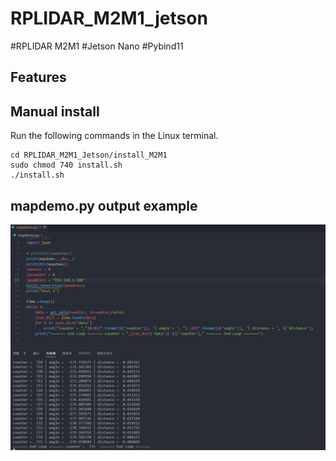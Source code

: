 # RPLIDAR_M2M1_jetson
#RPLIDAR M2M1 #Jetson Nano #Pybind11

## Features

## Manual install
Run the following commands in the Linux terminal.

```
cd RPLIDAR_M2M1_Jetson/install_M2M1
sudo chmod 740 install.sh
./install.sh
```

## mapdemo.py output example
![](reference/mapdemo.py%20output.jpeg)